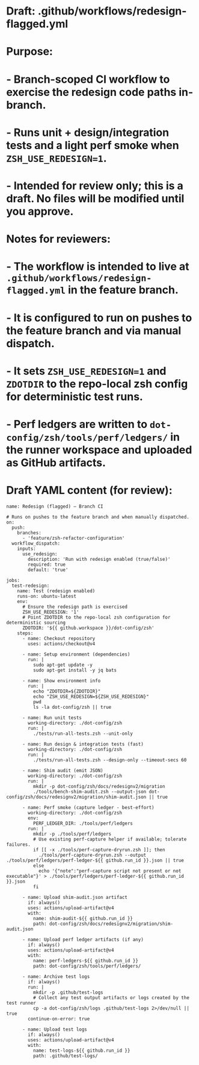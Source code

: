 # Draft: .github/workflows/redesign-flagged.yml
#
# Purpose:
# - Branch-scoped CI workflow to exercise the redesign code paths in-branch.
# - Runs unit + design/integration tests and a light perf smoke when `ZSH_USE_REDESIGN=1`.
# - Intended for review only; this is a draft. No files will be modified until you approve.
#
# Notes for reviewers:
# - The workflow is intended to live at `.github/workflows/redesign-flagged.yml` in the feature branch.
# - It is configured to run on pushes to the feature branch and via manual dispatch.
# - It sets `ZSH_USE_REDESIGN=1` and `ZDOTDIR` to the repo-local zsh config for deterministic test runs.
# - Perf ledgers are written to `dot-config/zsh/tools/perf/ledgers/` in the runner workspace and uploaded as GitHub artifacts.
#
# Draft YAML content (for review):
```dotfiles/dot-config/zsh/.github/workflows/redesign-flagged.yml#L1-240
name: Redesign (flagged) — Branch CI

# Runs on pushes to the feature branch and when manually dispatched.
on:
  push:
    branches:
      - 'feature/zsh-refactor-configuration'
  workflow_dispatch:
    inputs:
      use_redesign:
        description: 'Run with redesign enabled (true/false)'
        required: true
        default: 'true'

jobs:
  test-redesign:
    name: Test (redesign enabled)
    runs-on: ubuntu-latest
    env:
      # Ensure the redesign path is exercised
      ZSH_USE_REDESIGN: '1'
      # Point ZDOTDIR to the repo-local zsh configuration for deterministic sourcing
      ZDOTDIR: '${{ github.workspace }}/dot-config/zsh'
    steps:
      - name: Checkout repository
        uses: actions/checkout@v4

      - name: Setup environment (dependencies)
        run: |
          sudo apt-get update -y
          sudo apt-get install -y jq bats

      - name: Show environment info
        run: |
          echo "ZDOTDIR=${ZDOTDIR}"
          echo "ZSH_USE_REDESIGN=${ZSH_USE_REDESIGN}"
          pwd
          ls -la dot-config/zsh || true

      - name: Run unit tests
        working-directory: ./dot-config/zsh
        run: |
          ./tests/run-all-tests.zsh --unit-only

      - name: Run design & integration tests (fast)
        working-directory: ./dot-config/zsh
        run: |
          ./tests/run-all-tests.zsh --design-only --timeout-secs 60

      - name: Shim audit (emit JSON)
        working-directory: ./dot-config/zsh
        run: |
          mkdir -p dot-config/zsh/docs/redesignv2/migration
          ./tools/bench-shim-audit.zsh --output-json dot-config/zsh/docs/redesignv2/migration/shim-audit.json || true

      - name: Perf smoke (capture ledger - best-effort)
        working-directory: ./dot-config/zsh
        env:
          PERF_LEDGER_DIR: ./tools/perf/ledgers
        run: |
          mkdir -p ./tools/perf/ledgers
          # Use existing perf-capture helper if available; tolerate failures.
          if [[ -x ./tools/perf-capture-dryrun.zsh ]]; then
            ./tools/perf-capture-dryrun.zsh --output ./tools/perf/ledgers/perf-ledger-${{ github.run_id }}.json || true
          else
            echo '{"note":"perf-capture script not present or not executable"}' > ./tools/perf/ledgers/perf-ledger-${{ github.run_id }}.json
          fi

      - name: Upload shim-audit.json artifact
        if: always()
        uses: actions/upload-artifact@v4
        with:
          name: shim-audit-${{ github.run_id }}
          path: dot-config/zsh/docs/redesignv2/migration/shim-audit.json

      - name: Upload perf ledger artifacts (if any)
        if: always()
        uses: actions/upload-artifact@v4
        with:
          name: perf-ledgers-${{ github.run_id }}
          path: dot-config/zsh/tools/perf/ledgers/

      - name: Archive test logs
        if: always()
        run: |
          mkdir -p .github/test-logs
          # Collect any test output artifacts or logs created by the test runner
          cp -a dot-config/zsh/logs .github/test-logs 2>/dev/null || true
        continue-on-error: true

      - name: Upload test logs
        if: always()
        uses: actions/upload-artifact@v4
        with:
          name: test-logs-${{ github.run_id }}
          path: .github/test-logs/